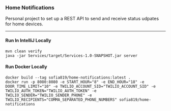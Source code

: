 ### Home Notifications

Personal project to set up a REST API to send and receive status udpates for home devices.

---

#### Run In IntelliJ Locally

```
mvn clean verify
java -jar Services/target/Services-1.0-SNAPSHOT.jar server
```

#### Run Docker Locally

```
docker build --tag sofia819/home-notifications:latest .
docker run -p 8080:8080 -e START_HOUR="8" -e END_HOUR="18" -e DOOR_TIME_LIMIT="10" -e TWILIO_ACCOUNT_SID="TWILIO_ACCOUNT_SID" -e TWILIO_AUTH_TOKEN="TWILIO_AUTH_TOKEN" -e TWILIO_SENDER="TWILIO_SENDER_PHONE" -e TWILIO_RECIPIENTS="COMMA_SEPARATED_PHONE_NUMBERS" sofia819/home-notifications
```
